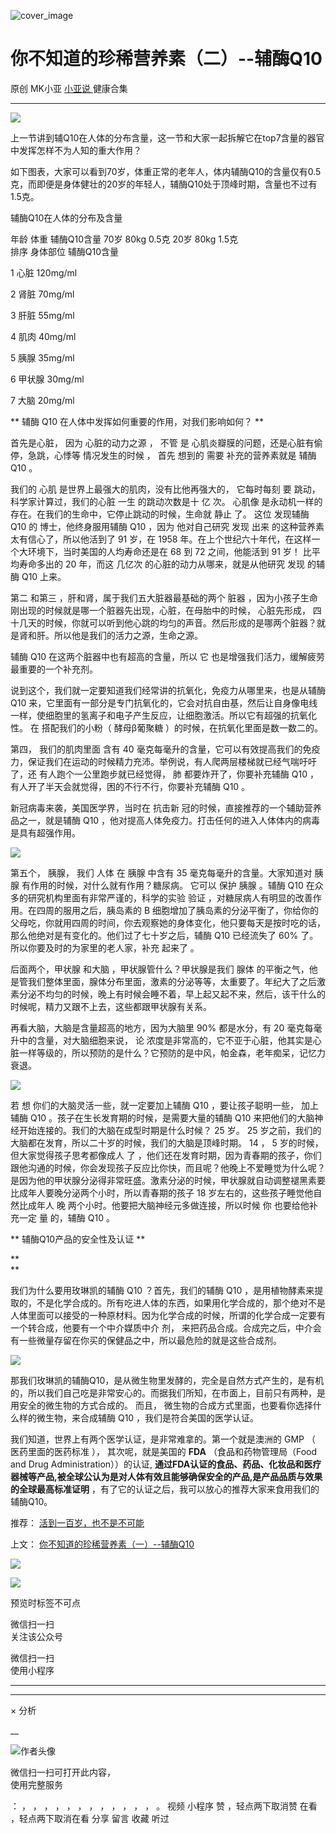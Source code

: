 ![cover_image](https://mmbiz.qlogo.cn/mmbiz_jpg/A8SKDch4cJEVLlTwkZcbAmrYYKRZC38kkvsgvkexpiaYxvOEngLY0C1XpTj6Yl7zVM53opdnvIOib2dnibNAycjAA/0?wx_fmt=jpeg)

#  你不知道的珍稀营养素（二）--辅酶Q10

原创  MK小亚  [ 小亚说 ](https://mp.weixin.qq.com/mp/appmsgalbum?__biz=MzUxNDAwNTk0MQ==&action=getalbum&album_id=1708249854717526017#wechat_redirect) 健康合集

__ _ _ _ _

![](https://mmbiz.qpic.cn/mmbiz_jpg/A8SKDch4cJEVLlTwkZcbAmrYYKRZC38kxFoHK9IHaKFk4jo1BZp5iczzkmveQPbXZ822w08taricBfPvZic6ibLKicQ/640?wx_fmt=jpeg)

  

上一节讲到辅Q10在人体的分布含量，这一节和大家一起拆解它在top7含量的器官中发挥怎样不为人知的重大作用？  

  

如下图表，大家可以看到70岁，体重正常的老年人，体内辅酶Q10的含量仅有0.5克，而即便是身体健壮的20岁的年轻人，辅酶Q10处于顶峰时期，含量也不过有1.5克。

  

辅酶Q10在人体的分布及含量

年龄 体重 辅酶Q10含量  70岁 80kg 0.5克  20岁 80kg 1.5克  
排序 身体部位 辅酶Q10含量

1  心脏  120mg/ml

2  肾脏  70mg/ml

3  肝脏  55mg/ml

4  肌肉  40mg/ml

5  胰腺  35mg/ml

6  甲状腺  30mg/ml

7  大脑  20mg/ml

  
  

** 辅酶  Q10  在人体中发挥如何重要的作用，对我们影响如何？  **

  

首先是心脏，  因为  心脏的动力之源  ，  不管  是  心肌炎瓣膜的问题，还是心脏有偷  停，急跳，心悸等  情况发生的时候  ，  首先  想到的
需要  补充的营养素就是  辅酶  Q10  。

  

我们的  心肌  是世界上最强大的肌肉，没有比他再强大的，  它每时每刻  要  跳动，  科学家计算过，我们的心脏  一生  的跳动次数是十  亿  次。
心肌像  是永动机一样的存在。在我们的生命中，它停止跳动的时候，生命就  静止  了。  这位  发现辅酶  Q10  的  博士，他终身服用辅酶  Q10
，因为  他对自己研究  发现  出来  的这种营养素  太有信心了，所以他活到了  91  岁，在  1958
年。在上个世纪六十年代，在这样一个大环境下，当时美国的人均寿命还是在  68  到  72  之间，他能活到  91  岁！  比平均寿命多出的  20
年，而这  几亿次  的心脏的动力从哪来，就是从他研究  发现  的辅酶  Q10  上来。

第二  和第三  ，肝和肾，属于我们五大脏器最基础的两个  脏器  ，因为小孩子生命刚出现的时候就是哪一个脏器先出现，心脏，在母胎中的时候，  心脏先形成，
四十几天的时候，你就可以听到他心跳的均匀的声音。然后形成的是哪两个脏器？就是肾和肝。所以他是我们的活力之源，生命之源。

  

辅酶  Q10  在这两个脏器中也有超高的含量，所以  它  也是增强我们活力，缓解疲劳最重要的一个补充剂。

  

说到这个，我们就一定要知道我们经常讲的抗氧化，免疫力从哪里来，也是从辅酶  Q10
来，它里面有一部分是专门抗氧化的，它会对抗自由基，然后让自身像电线一样，使细胞里的氢离子和电子产生反应，让细胞激活。所以它有超强的抗氧化性。  在
搭配我们的小粉（  酵母β葡聚糖  ）的时候，在抗氧化里面是数一数二的。

  

第四，  我们的肌肉里面  含有  40
毫克每毫升的含量，它可以有效提高我们的免疫力，保证我们在运动的时候精力充沛。举例说，有人爬两层楼梯就已经气喘吁吁了，还  有人跑个一公里跑步就已经觉得，
肺  都要炸开了，你要补充辅酶  Q10  ，有人开了半天会就觉得，困的不行不行，你要补充辅酶  Q10  。

  

新冠病毒来袭，美国医学界，当时在  抗击新  冠的时候，直接推荐的一个辅助营养品之一，就是辅酶  Q10
，他对提高人体免疫力。打击任何的进入人体体内的病毒是具有超强作用。

![](https://mmbiz.qpic.cn/mmbiz_jpg/A8SKDch4cJEVLlTwkZcbAmrYYKRZC38k3kOIt7aEMkIkibqQ9jmVgejQqaFUrkAicF93GBQVyibweO5M0dSj56YNQ/640?wx_fmt=jpeg)

  

第五个，  胰腺，  我们  人体  在  胰腺  中含有  35  毫克每毫升的含量。大家知道对  胰腺  有作用的时候，对什么就有作用？糖尿病。
它可以  保护  胰腺  。辅酶  Q10  在众多的研究机构里面有非常严谨的，科学的实验  验证
，对糖尿病人有明显的改善作用。在四周的服用之后，胰岛素的  B
细胞增加了胰岛素的分泌平衡了，你给你的父母吃，你就用四周的时间，你去观察她的身体变化，他只要每天是按时吃的话，那么他绝对是有变化的。他们过了七十岁之后，辅酶
Q10  已经流失了  60%  了。所以你要及时的为家里的老人家，补充  起来了  。

后面两个，甲状腺  和大脑  ，甲状腺管什么？甲状腺是我们  腺体
的平衡之气，他是管我们整体里面，腺体分布里面，激素的分泌等等，太重要了。年纪大了之后激素分泌不均匀的时候，晚上有时候会睡不着，早上起又起不来，然后，该干什么的时候呢，精力又跟不上去，这些都跟甲状腺有关系。

再看大脑，大脑是含量超高的地方，因为大脑里  90%  都是水分，有  20  毫克每毫升中的含量，对大脑细胞来说，  论
浓度是非常高的，它不亚于心脏，他其实是心脏一样等级的，所以预防的是什么？它预防的是中风，帕金森，老年痴呆，记忆力衰退。

  

![](https://mmbiz.qpic.cn/mmbiz_jpg/A8SKDch4cJEVLlTwkZcbAmrYYKRZC38kUHZwLMicVEnCBx3VjWCooPnUsgal8P7D5uibGeibVC5Mibgv7sCmqp8NkA/640?wx_fmt=jpeg)

  

若  想  你们的大脑灵活一些，就一定要加上辅酶  Q10  ，要让孩子聪明一些，  加上  辅酶  Q10  。孩子在生长发育期的时候，是需要大量的辅酶
Q10  来把他们的大脑神经开始连接的。我们的大脑在成型时期是什么时候？  25  岁。  25
岁之前，我们的大脑都在发育，所以二十岁的时候，我们的大脑是顶峰时期。  14  ，  5  岁的时候，但大家觉得孩子思考都像成人  了
，他们还在发育时期，因为青春期的孩子，你们跟他沟通的时候，你会发现孩子反应比你快，而且呢？他晚上不爱睡觉为什么呢？是因为他的甲状腺分泌得非常旺盛。激素分泌的时候，甲状腺就自动调整褪黑素要比成年人要晚分泌两个小时，所以青春期的孩子
18  岁左右的，这些孩子睡觉他自然比成年人  晚  两个小时。他要把大脑神经元多做连接，所以时候  你  也要给他补充一定  量  的，辅酶  Q10
。  

  

** 辅酶Q10产品的安全性及认证  **

**  
**

我们为什么要用玫琳凯的辅酶  Q10  ？首先，我们的辅酶  Q10
，是用植物酵素来提取的，不是化学合成的。所有吃进人体的东西，如果用化学合成的，那个绝对不是人体里面可以接受的一种原材料。因为化学合成的时候，所谓的化学合成一定要有一个转合成，他要有一个中介媒质中介
剂，  来把药品合成。合成完之后，中介会有一些微量存留在你买的保健品之中，所以最危险的就是这些合成剂。

![](https://mmbiz.qpic.cn/mmbiz_jpg/A8SKDch4cJEVLlTwkZcbAmrYYKRZC38kgJSllUDmsEvSjUuBibNmctg62fQDpVFKZdZvM5KgNrjiasp4hn1bIX4g/640?wx_fmt=jpeg)

  

那我们玫琳凯的辅酶Q10，是从微生物里发酵的，完全是自然方式产生的，是有机的，所以我们自己吃是非常安心的。而据我们所知，在市面上，目前只有两种，是用安全的微生物的方式合成的。
而且，  微生物的合成方式里面，也要看你选择什么样的微生物，来合成辅酶  Q10  ，我们是符合美国的医学认证。

  

我们知道，世界上有两个医学认证，是非常难拿的。第一个就是澳洲的  GMP  （  医药里面的医药标准  ），  其次呢，就是美国的 **FDA**
（食品和药物管理局（Food and Drug Administration））的认证,
**通过FDA认证的食品、药品、化妆品和医疗器械等产品,被全球公认为是对人体有效且能够确保安全的产品,是产品品质与效果的全球最高标准证明**
，有了它的认证之后，我可以放心的推荐大家来食用我们的辅酶Q10。

  

推荐： [ 活到一百岁，也不是不可能
](http://mp.weixin.qq.com/s?__biz=MzUxNDAwNTk0MQ==&mid=2247483704&idx=1&sn=dfbbe1321750ce81b34879745eea796b&chksm=f94dcfe2ce3a46f4d523630b552fa2c792af6b85392f0f7001b73b2629da0756981ddc719b0c&scene=21#wechat_redirect)  

上文： [ 你不知道的珍稀营养素（一）--辅酶Q10
](http://mp.weixin.qq.com/s?__biz=MzUxNDAwNTk0MQ==&mid=2247484249&idx=1&sn=5b55ed6842b110a11a8e85eb7f7d151b&chksm=f94dcd83ce3a4495340900d9f03663268ca8dae5b9d749374b3cc33e4fa59ff73f4ebc22f41a&scene=21#wechat_redirect)

![](https://mmbiz.qpic.cn/mmbiz_gif/b96CibCt70iaZ7Bia3Wm91cEuWhERXfCYjTia9tf7aMjVBNRETSa2NpGjCV6tyNvgCLos8LBgwEgxcwaIw8zdOsG7A/640?wx_fmt=gif)

![](https://mmbiz.qpic.cn/mmbiz_jpg/A8SKDch4cJEicCnqTxiatgGquhIicZ1wJ1Dth5YOOzoYV7U4N3HmiaO0vVAzjOpBVdtF0gnL632Fc7HqiaDmgveQDEw/640?wx_fmt=jpeg)

  

  

  

预览时标签不可点

微信扫一扫  
关注该公众号



微信扫一扫  
使用小程序

****



****



×  分析

__

![作者头像](http://mmbiz.qpic.cn/mmbiz_png/A8SKDch4cJE0KicTMyrVCx3VLqEgic5sJ1V5QeGZTibG9GLZlSCXSj5ByXNkib5PBrZVMkI41KKxgwE1K9gfypUeRg/0?wx_fmt=png)

微信扫一扫可打开此内容，  
使用完整服务

：  ，  ，  ，  ，  ，  ，  ，  ，  ，  ，  ，  ，  。  视频  小程序  赞  ，轻点两下取消赞  在看  ，轻点两下取消在看
分享  留言  收藏  听过

